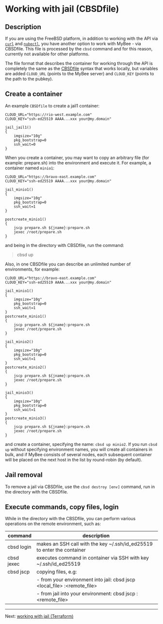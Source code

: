 # Working with jail (CBSDfile)

## Description

If you are using the FreeBSD platform, in addition to working with the API via [`curl`](jail_curl.md) and [`nubectl`](jail_nubectl.md), you have another option to work with MyBee - via CBSDfile. 
This file is processed by the `cbsd` command and for this reason, currently not available for other platforms.

The file format that describes the container for working through the API is completely the same as the <a target="_blank" href="https://www.bsdstore.ru/en/cbsdfile.html">CBSDfile</a> syntax that works locally, 
but variables are added `CLOUD_URL` (points to the MyBee server) and `CLOUD_KEY` (points to the path to the pubkey).

## Create a container

An example `CBSDfile` to create a jail1 container:

```
CLOUD_URL="https://rio-west.example.com"
CLOUD_KEY="ssh-ed25519 AAAA...xxx your@my.domain"

jail_jail1()
{
	imgsize="10g"
	pkg_bootstrap=0
	ssh_wait=0
}
```

When you create a container, you may want to copy an arbitrary file (for example: prepare.sh) into the environment and execute it. For example, a container named `minio1`:

```
CLOUD_URL="https://bravo-east.example.com"
CLOUD_KEY="ssh-ed25519 AAAA...xxx your@my.domain"

jail_minio1()
{
	imgsize="10g"
	pkg_bootstrap=0
	ssh_wait=1
}

postcreate_minio1()
{
	jscp prepare.sh ${jname}:prepare.sh
	jexec /root/prepare.sh
}
```

and being in the directory with CBSDfile, run the command:
> cbsd up

Also, in one CBSDfile you can describe an unlimited number of environments, for example:
```
CLOUD_URL="https://bravo-east.example.com"
CLOUD_KEY="ssh-ed25519 AAAA...xxx your@my.domain"

jail_minio1()
{
	imgsize="10g"
	pkg_bootstrap=0
	ssh_wait=1
}
postcreate_minio1()
{
	jscp prepare.sh ${jname}:prepare.sh
	jexec /root/prepare.sh
}

jail_minio2()
{
	imgsize="10g"
	pkg_bootstrap=0
	ssh_wait=1
}
postcreate_minio2()
{
	jscp prepare.sh ${jname}:prepare.sh
	jexec /root/prepare.sh
}

jail_minio3()
{
	imgsize="10g"
	pkg_bootstrap=0
	ssh_wait=1
}
postcreate_minio3()
{
	jscp prepare.sh ${jname}:prepare.sh
	jexec /root/prepare.sh
}
```

and create a container, specifying the name: `cbsd up minio2`. If you run `cbsd up` without specifying environment names, 
you will create all containers in bulk, and if MyBee consists of several nodes, each subsequent container will be placed on the next host in the list by round-robin (by default).

##  Jail removal

To remove a jail via CBSDfile, use the `cbsd destroy [env]` command, run in the directory with the CBSDfile.

## Execute commands, copy files, login

While in the directory with the CBSDfile, you can perform various operations on the remote environment, such as:

|      command     |  description                                                                   |
| ---------------- | ------------------------------------------------------------------------------ |
| cbsd login       | makes an SSH call with the key ~/.ssh/id_ed25519 to enter the container        |
| cbsd jexec <cmd> | executes <cmd> command in container via SSH with key ~/.ssh/id_ed25519         |
| cbsd jscp        | copying files, e.g:                                                            |
|                  |  - from your environment into jail: cbsd jscp <local_file> <env>:<remote_file> |
|                  |  - from jail into your environment: cbsd jscp <env>:<remote_file> <local-file> |

---

Next: [working with jail (Terraform)](jail_terraform.md)

